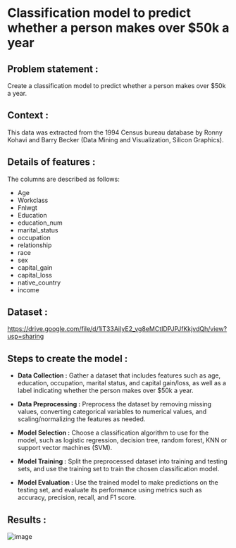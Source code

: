 # Classification model to predict whether a person makes over $50k a year

## Problem statement : 
Create a classification model to predict whether a person makes over $50k a year.

## Context : 
This data was extracted from the 1994 Census bureau database by Ronny Kohavi and Barry Becker (Data Mining and Visualization, Silicon Graphics).

## Details of features :
The columns are described as follows:
* Age
* Workclass
* Fnlwgt
* Education
* education_num
* marital_status
* occupation
* relationship
* race
* sex
* capital_gain
* capital_loss
* native_country
* income

## Dataset :
https://drive.google.com/file/d/1iT33AiIyE2_vg8eMCtIDPJPJfKkjvdQh/view?usp=sharing

## Steps to create the model :

* **Data Collection :** Gather a dataset that includes features such as age, education, occupation, marital status, and capital gain/loss, as well as a label indicating whether the person makes over $50k a year.

* **Data Preprocessing :** Preprocess the dataset by removing missing values, converting categorical variables to numerical values, and scaling/normalizing the features as needed.

* **Model Selection :** Choose a classification algorithm to use for the model, such as logistic regression, decision tree, random forest, KNN or support vector machines (SVM).

* **Model Training :** Split the preprocessed dataset into training and testing sets, and use the training set to train the chosen classification model.

* **Model Evaluation :** Use the trained model to make predictions on the testing set, and evaluate its performance using metrics such as accuracy, precision, recall, and F1 score.

## Results :
![image](https://user-images.githubusercontent.com/94287823/224468457-5ee8c4b4-a482-41fd-a0e9-1bb99df57630.png)



